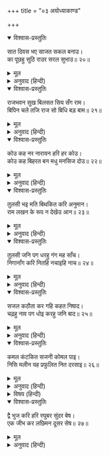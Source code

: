 +++
title = "०३ अयोध्याकाण्ड"

+++


<details open><summary>विश्वास-प्रस्तुतिः</summary>

सात दिवस भए साजत सकल बनाउ।  
का पूछहु सुठि राउर सरल सुभाउ॥ २०॥
</details>

<details><summary>मूल</summary>

सात दिवस भए साजत सकल बनाउ।  
का पूछहु सुठि राउर सरल सुभाउ॥ २०॥
</details>

<details><summary>अनुवाद (हिन्दी)</summary>

(मन्थरा महारानी कैकेयीजीसे कहती है कि श्रीरामके राज्याभिषेकके लिये) सब प्रकारकी तैयारियाँ करते—साज सजाते (महाराजको) सात दिन हो गये हैं! (आप अब) क्या पूछती हैं, आपका स्वभाव बहुत ही सीधा है॥ २०॥
</details>

<details open><summary>विश्वास-प्रस्तुतिः</summary>

राजभवन सुख बिलसत सिय सँग राम।  
बिपिन चले तजि राज सो बिधि बड़ बाम॥ २१॥
</details>

<details><summary>मूल</summary>

राजभवन सुख बिलसत सिय सँग राम।  
बिपिन चले तजि राज सो बिधि बड़ बाम॥ २१॥
</details>

<details><summary>अनुवाद (हिन्दी)</summary>

श्रीराम राजभवनमें श्रीजानकीके साथ (नाना प्रकारसे) सुख भोग रहे थे; किंतु वही राज्य छोड़कर वनके लिये चल पड़े। विधाताकी बड़ी ही विपरीत चाल है॥ २१॥
</details>

<details open><summary>विश्वास-प्रस्तुतिः</summary>

कोउ कह नर नारायन हरि हर कोउ।  
कोउ कह बिहरत बन मधु मनसिज दोउ॥ २२॥
</details>

<details><summary>मूल</summary>

कोउ कह नर नारायन हरि हर कोउ।  
कोउ कह बिहरत बन मधु मनसिज दोउ॥ २२॥
</details>

<details><summary>अनुवाद (हिन्दी)</summary>

(मार्गमें श्रीराम-लक्ष्मणको देखनेपर) कोई कहता है कि ‘ये नर और नारायण ऋषि हैं’, कोई कहता है कि ‘ये विष्णु और शिव हैं’ और कोई कहता है कि ‘वनमें वसन्त और कामदेव दोनों विहार कर रहे हैं’॥ २२॥
</details>

<details open><summary>विश्वास-प्रस्तुतिः</summary>

तुलसी भइ मति बिथकित करि अनुमान।  
राम लखन के रूप न देखेउ आन॥ २३॥
</details>

<details><summary>मूल</summary>

तुलसी भइ मति बिथकित करि अनुमान।  
राम लखन के रूप न देखेउ आन॥ २३॥
</details>

<details><summary>अनुवाद (हिन्दी)</summary>

तुलसीदासजी कहते हैं कि (मार्गवासियोंकी) बुद्धि अनुमान करते-करते थक गयी। श्रीराम-लक्ष्मणके समान दूसरा कोई (देवतादिका) रूप नहीं दिखायी पड़ा॥ २३॥
</details>

<details open><summary>विश्वास-प्रस्तुतिः</summary>

तुलसी जनि पग धरहु गंग मह साँच।  
निगानाँग करि नितहि नचाइहि नाच॥ २४॥
</details>

<details><summary>मूल</summary>

तुलसी जनि पग धरहु गंग मह साँच।  
निगानाँग करि नितहि नचाइहि नाच॥ २४॥
</details>

<details><summary>अनुवाद (हिन्दी)</summary>

तुलसीदासजी (केवटके शब्दोंको दुहराते प्रभुसे) कहते हैं—गंगामें (खड़े होकर मैं) सच कह रहा हूँ कि (आप मेरी नौकापर) चरण मत रखें, (नहीं तो नौका स्त्रीके रूपमें बदल जायगी और मेरी स्त्री मुझे एक और स्त्रीके साथ देखकर) नित्य ही सर्वथा नंगा करके नाच नचाया करेगी॥ २४॥
</details>

<details open><summary>विश्वास-प्रस्तुतिः</summary>

सजल कठौता कर गहि कहत निषाद।  
चढ़हु नाव पग धोइ करहु जनि बाद॥ २५॥
</details>

<details><summary>मूल</summary>

सजल कठौता कर गहि कहत निषाद।  
चढ़हु नाव पग धोइ करहु जनि बाद॥ २५॥
</details>

<details><summary>अनुवाद (हिन्दी)</summary>

निषाद हाथमें जल भरा कठौता लेकर (प्रभुसे) कहता है—‘चरण धोकर नौकापर चढ़िये, तर्क-वितर्क मत कीजिये’॥ २५॥
</details>

<details open><summary>विश्वास-प्रस्तुतिः</summary>

कमल कंटकित सजनी कोमल पाइ।  
निसि मलीन यह प्रफुलित नित दरसाइ॥ २६॥
</details>

<details><summary>मूल</summary>

कमल कंटकित सजनी कोमल पाइ।  
निसि मलीन यह प्रफुलित नित दरसाइ॥ २६॥
</details>

<details><summary>अनुवाद (हिन्दी)</summary>

(ग्राम-नारियाँ श्रीराम-लक्ष्मण तथा जानकीजी-को मार्गमें जाते देखकर कहती हैं—) सखी! कमल तो काँटोंसे युक्त होता है; इनके चरण तो (उससे भी) कोमल हैं। (इतना ही नहीं,) वह रात्रिमें म्लान (बंद) हो जाता है, ये नित्य प्रफुल्लित दीखते हैं॥ २६॥
</details>

<details><summary>विषय (हिन्दी)</summary>

वाल्मीकिवचन
</details>

<details open><summary>विश्वास-प्रस्तुतिः</summary>

द्वै भुज करि हरि रघुबर सुंदर बेष।  
एक जीभ कर लछिमन दूसर सेष॥ २७॥
</details>

<details><summary>मूल</summary>

द्वै भुज करि हरि रघुबर सुंदर बेष।  
एक जीभ कर लछिमन दूसर सेष॥ २७॥
</details>

<details><summary>अनुवाद (हिन्दी)</summary>

महर्षि वाल्मीकीजीने कहा—‘सुन्दर वेषधारी श्रीरघुनाथजी द्विभुज विष्णु हैं और लक्ष्मणजी एक जिह्वावाले दूसरे शेषनाग हैं’॥ २७॥
</details>
